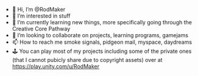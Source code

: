 - 👋 Hi, I’m @RodMaker
- 👀 I’m interested in stuff
- 🌱 I’m currently learning new things, more specifically going through the Creative Core Pathway
- 💞️ I’m looking to collaborate on projects, learning programs, gamejams
- 📫 How to reach me smoke signals, pidgeon mail, myspace, daydreams
- &#128377; You can play most of my projects including some of the private ones (that I cannot pubicly share due to copyright assets) over at https://play.unity.com/u/RodMaker

<!---
RodMaker/RodMaker is a ✨ special ✨ repository because its `README.md` (this file) appears on your GitHub profile.
You can click the Preview link to take a look at your changes.
--->
